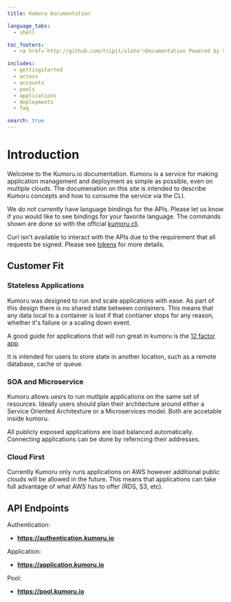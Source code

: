 ```yaml
---
title: Kumoru Documentation

language_tabs:
  - shell

toc_footers:
  - <a href='http://github.com/tripit/slate'>Documentation Powered by Slate</a>

includes:
  - gettingstarted
  - access
  - accounts
  - pools
  - applications
  - deployments
  - faq

search: true
---
```


# Introduction

Welcome to the Kumoru.io documentation. Kumoru is a service for making application management and deployment as simple as possible, even on multiple clouds.
The documenation on this site is intended to describe Kumoru concepts and how to consume the service via the CLI.

We do not currently have language bindings for the APIs. Please let us know if you would like to see bindings for your favorite language. The commands shown are done so with the official [kumoru cli](https://github.com/kumoru/kumoru-cli).

Curl isn't available to interact with the APIs due to the requirement that all requests be signed. Please see [tokens](#tokens) for more details.

## Customer Fit

### Stateless Applications

Kumoru was designed to run and scale applications with ease. As part of this design there is no shared state between containers. This means that any data local to a container is lost if that contianer stops for any reason, whether it's failure or a scaling down event.

A good guide for applications that will run great in kumoru is the [12 factor app](http://12factor.net/).

It is intended for users to store state in another location, such as a remote database, cache or queue.

### SOA and Microservice

Kumoru allows uesrs to run mutliple applications on the same set of resources. Ideally users should plan their architecture around either a Service Oriented Architexture or a Microservices model. Both are accetable inside kumoru.

All publicly exposed applications are load balanced automatically. Connecting applications can be done by referncing their addresses.

### Cloud First

Currently Kumoru only runs applications on AWS however additional public clouds will be allowed in the future. This means that applications can take full advantage of what AWS has to offer (RDS, S3, etc).

## API Endpoints

Authentication:
  - **https://authentication.kumoru.io**

Application:
  - **https://application.kumoru.io**

Pool:
  - **https://pool.kumoru.io**
